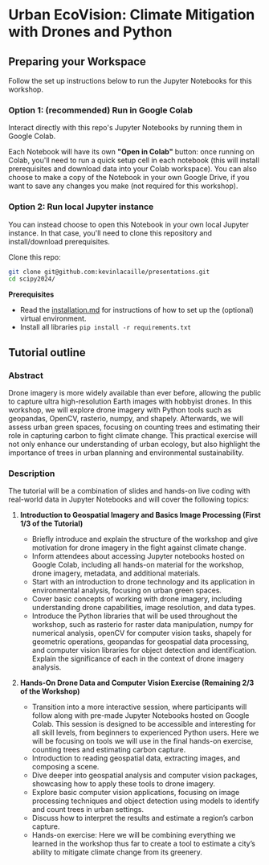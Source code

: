 # Urban EcoVision: Climate Mitigation with Drones and Python

## Preparing your Workspace 

Follow the set up instructions below to run the Jupyter Notebooks for this workshop.

### Option 1: (recommended) Run in Google Colab

Interact directly with this repo's Jupyter Notebooks by running them in Google Colab.

Each Notebook will have its own **"Open in Colab"** button: once running on Colab, you'll need to run a quick setup cell in each notebook (this will install prerequisites and download data into your Colab workspace). You can also choose to make a copy of the Notebook in your own Google Drive, if you want to save any changes you make (not required for this workshop).

### Option 2: Run local Jupyter instance

You can instead choose to open this Notebook in your own local Jupyter instance. In that case, you'll need to clone this repository and install/download prerequisites.

Clone this repo:
```bash
git clone git@github.com:kevinlacaille/presentations.git
cd scipy2024/
```

**Prerequisites**
- Read the [installation.md](installation.md) for instructions of how to set up the (optional) virtual environment.
- Install all libraries `pip install -r requirements.txt`

## Tutorial outline
### Abstract
Drone imagery is more widely available than ever before, allowing the public to capture ultra high-resolution Earth images with hobbyist drones. In this workshop, we will explore drone imagery with Python tools such as geopandas, OpenCV, rasterio, numpy, and shapely. Afterwards, we will assess urban green spaces, focusing on counting trees and estimating their role in capturing carbon to fight climate change. This practical exercise will not only enhance our understanding of urban ecology, but also highlight the importance of trees in urban planning and environmental sustainability.

### Description
The tutorial will be a combination of slides and hands-on live coding with real-world data in Jupyter Notebooks and will cover the following topics:

1. **Introduction to Geospatial Imagery and Basics Image Processing (First 1/3 of the Tutorial)**
   - Briefly introduce and explain the structure of the workshop and give motivation for drone imagery in the fight against climate change.
   - Inform attendees about accessing Jupyter notebooks hosted on Google Colab, including all hands-on material for the workshop, drone imagery, metadata, and additional materials.
   - Start with an introduction to drone technology and its application in environmental analysis, focusing on urban green spaces.
   - Cover basic concepts of working with drone imagery, including understanding drone capabilities, image resolution, and data types.
   - Introduce the Python libraries that will be used throughout the workshop, such as rasterio for raster data manipulation, numpy for numerical analysis, openCV for computer vision tasks, shapely for geometric operations, geopandas for geospatial data processing, and computer vision libraries for object detection and identification. Explain the significance of each in the context of drone imagery analysis.

2. **Hands-On Drone Data and Computer Vision Exercise (Remaining 2/3 of the Workshop)**
   - Transition into a more interactive session, where participants will follow along with pre-made Jupyter Notebooks hosted on Google Colab. This session is designed to be accessible and interesting for all skill levels, from beginners to experienced Python users. Here we will be focusing on tools we will use in the final hands-on exercise, counting trees and estimating carbon capture.
   - Introduction to reading geospatial data, extracting images, and composing a scene.
   - Dive deeper into geospatial analysis and computer vision packages, showcasing how to apply these tools to drone imagery.
   - Explore basic computer vision applications, focusing on image processing techniques and object detection using models to identify and count trees in urban settings.
   - Discuss how to interpret the results and estimate a region’s carbon capture. 
   - Hands-on exercise: Here we will be combining everything we learned in the workshop thus far to create a tool to estimate a city’s ability to mitigate climate change from its greenery.
